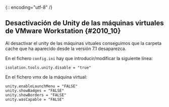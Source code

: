 {:: encoding="utf-8" /}
## Desactivación de Unity de las máquinas virtuales de VMware Workstation {#2010_10}

Al desactivar el unity de las máquinas vituales conseguimos que la carpeta cache que ha aparecido desde la versión 7.1 desaparezca.

En el fichero `config.ini` hay que introducir/modificar la siguiente línea:

```
isolation.tools.unity.disable = "true"
```

En el fichero vmx de la máquina virtual:

```
unity.enableLaunchMenu = "FALSE"
unity.showBadges = "FALSE"
unity.showBorders = "FALSE"
unity.wasCapable = "FALSE"
```
